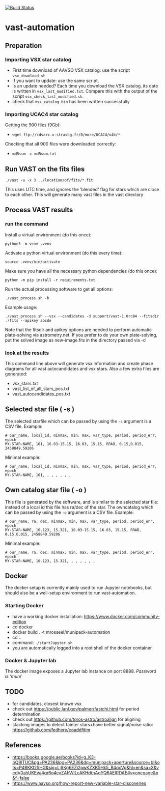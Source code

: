 [![Build Status](https://travis-ci.com/mrosseel/vast-automation.svg?branch=master)](https://travis-ci.com/mrosseel/vast-automation)

# vast-automation

## Preparation

### Importing VSX star catalog

* First time download of AAVSO VSX catalog: use the script `vsx_download.sh`
* If you want to update: use the same script. 
* Is an update needed? Each time you download the VSX catalog, its date is written in `vsx_last_modified.txt`.
Compare this with the output of the script `vsx_check_last_modified.sh`.
* check that `vsx_catalog.bin` has been written successfully

### Importing UCAC4 star catalog

Getting the 900 files (9Gb):
- `wget ftp://cdsarc.u-strasbg.fr/0/more/UCAC4/u4b/*`

Checking that all 900 files were downloaded correctly:
- `md5sum -c md5sum.txt`

## Run VAST on the fits files

`./vast -u -x 3 ../location/of/fits/*.fit`

This uses UTC time, and ignores the 'blended' flag for stars which are close to each other.
This will generate many vast files in the vast directory

## Process VAST results

### run the command

Install a virtual environment (do this once):

`python3 -m venv .venv`

Activate a python virtual environment (do this every time):

`source .venv/bin/activate`

Make sure you have all the necessary python dependencies (do this once):

`python -m pip install -r requirements.txt`

Run the actual processing software to get all options:

`./vast_process.sh -h`

Example usage:

`./vast_process.sh --vsx --candidates -d support/vast-1.0rc84 --fitsdir ./fits --apikey abcde`

Note that the fitsdir and apikey options are needed to perform automatic plate-solving via 
astrometry.net. If you prefer to do your own plate-solving, put the solved image as new-image.fits
in the directory passed via -d

### look at the results

This command line above will generate vsx information and create phase diagrams for 
all vast autocandidates and vsx stars.
Also a few extra files are generated:

* vsx_stars.txt
* vast_list_of_all_stars_pos.txt
* vast_autocandidates_pos.txt

## Selected star file ( -s )

The selected starfile which can be passed by using the `-s` argument is a CSV file.
Example:

```
# our_name, local_id, minmax, min, max, var_type, period, period_err, epoch
MY-STAR-NAME, 101, 16.03-15.15, 16.03, 15.15, RRAB, 0.15,0.015, 2458849.59206 
```

Minimal example:
```
# our_name, local_id, minmax, min, max, var_type, period, period_err, epoch
MY-STAR-NAME, 101, , , , , , ,  
```

## Own catalog star file ( -o )

This file is generated by the software, and is similar to the selected star file: 
instead of a local id this file has ra/dec of the star.
The owncatalog which can be passed by using the `-o` argument is a CSV file.
Example:

```
# our_name, ra, dec, minmax, min, max, var_type, period, period_err, epoch
MY-STAR-NAME, 10.123, 15.321, 16.03-15.15, 16.03, 15.15, RRAB, 0.15,0.015, 2458849.59206 
```

Minimal example:
```
# our_name, ra, dec, minmax, min, max, var_type, period, period_err, epoch
MY-STAR-NAME, 10.123, 15.321, , , , , , ,  
```


## Docker

The docker setup is currently mainly used to run Jupyter notebooks, but should also
be a well-setup environment to run vast-automation.

### Starting Docker

* have a working docker installation: https://www.docker.com/community-edition
* cd docker
* docker build . -t mrosseel/munipack-automation
* cd ..
* command: `./startJupyter.sh`
* you are automatically logged into a root shell of the docker container

### Docker & Jupyter lab

The docker image exposes a Jupyter lab instance on port 8888.
_Password is 'muni'_

## TODO

- for candidates, closest known vsx
- check out https://public.lanl.gov/palmer/fastchi.html for period determination
- check out https://github.com/toros-astro/astroalign for aligning
- stacking images to detect fainter stars+have better signal/noise ratio: https://github.com/fedhere/coaddfitim

## References

* https://books.google.ae/books?id=g_K3-bQ8lTUC&pg=PA236&lpg=PA236&dq=munipack+aperture&source=bl&ots=P4BKKI25HG&sig=Lj9Kg6EZi2pwKZXK5Hk5_B4qcVg&hl=en&sa=X&ved=0ahUKEwj4qr6o4evZAhWILcAKHdtnAqYQ6AEIRDAE#v=onepage&q&f=false
* https://www.aavso.org/how-report-new-variable-star-discoveries
